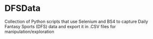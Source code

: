 # DFSData
Collection of Python scripts that use Selenium and BS4 to capture Daily Fantasy Sports (DFS) data and export it in .CSV files for manipulation/exploration
 
